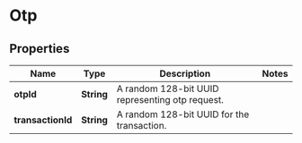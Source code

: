 

# Otp

## Properties

Name | Type | Description | Notes
------------ | ------------- | ------------- | -------------
**otpId** | **String** | A random 128-bit UUID representing otp request. | 
**transactionId** | **String** | A random 128-bit UUID for the transaction. | 



